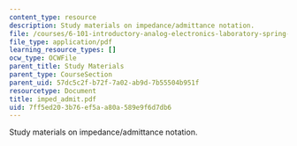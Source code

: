 ```yaml
---
content_type: resource
description: Study materials on impedance/admittance notation.
file: /courses/6-101-introductory-analog-electronics-laboratory-spring-2007/7ff5ed203b76ef5aa80a589e9f6d7db6_imped_admit.pdf
file_type: application/pdf
learning_resource_types: []
ocw_type: OCWFile
parent_title: Study Materials
parent_type: CourseSection
parent_uid: 57dc5c2f-b72f-7a02-ab9d-7b55504b951f
resourcetype: Document
title: imped_admit.pdf
uid: 7ff5ed20-3b76-ef5a-a80a-589e9f6d7db6
---
```

Study materials on impedance/admittance notation.

